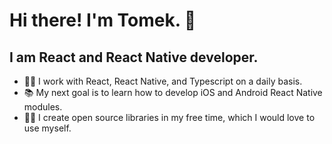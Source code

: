 # Hi there! I'm Tomek. 👋

## I am React and React Native developer.

* 👨‍💻 I work with React, React Native, and Typescript on a daily basis. 
* 📚 My next goal is to learn how to develop iOS and Android React Native modules.
* 💪🏼 I create open source libraries in my free time, which I would love to use myself.
